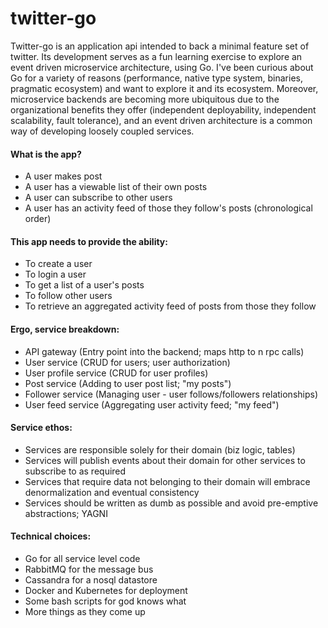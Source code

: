 # twitter-go

Twitter-go is an application api intended to back a minimal feature set of twitter. Its development serves as a fun learning exercise to explore an event driven microservice architecture, using Go. I've been curious about Go for a variety of reasons (performance, native type system, binaries, pragmatic ecosystem) and want to explore it and its ecosystem. Moreover, microservice backends are becoming more ubiquitous due to the organizational benefits they offer (independent deployability, independent scalability, fault tolerance), and an event driven architecture is a common way of developing loosely coupled services.

#### What is the app?

- A user makes post
- A user has a viewable list of their own posts
- A user can subscribe to other users
- A user has an activity feed of those they follow's posts (chronological order)

#### This app needs to provide the ability:

- To create a user
- To login a user
- To get a list of a user's posts
- To follow other users
- To retrieve an aggregated activity feed of posts from those they follow

#### Ergo, service breakdown:

- API gateway (Entry point into the backend; maps http to n rpc calls)
- User service (CRUD for users; user authorization)
- User profile service (CRUD for user profiles)
- Post service (Adding to user post list; "my posts")
- Follower service (Managing user - user follows/followers relationships)
- User feed service (Aggregating user activity feed; "my feed")

#### Service ethos:

- Services are responsible solely for their domain (biz logic, tables)
- Services will publish events about their domain for other services to subscribe to as required
- Services that require data not belonging to their domain will embrace denormalization and eventual consistency
- Services should be written as dumb as possible and avoid pre-emptive abstractions; YAGNI

#### Technical choices:

- Go for all service level code
- RabbitMQ for the message bus
- Cassandra for a nosql datastore
- Docker and Kubernetes for deployment
- Some bash scripts for god knows what
- More things as they come up
